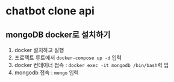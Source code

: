 # chatbot clone api

## mongoDB docker로 설치하기
1. docker 설치하고 실행
2. 프로젝트 루트에서 `docker-compose up -d` 입력
3. docker 컨테이너 접속 : `docker exec -it mongodb /bin/bash`력 입
4. mongodb 접속 : `mongo` 입력